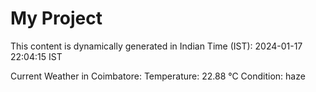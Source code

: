 # My Project

This content is dynamically generated in Indian Time (IST): 2024-01-17 22:04:15 IST


Current Weather in Coimbatore:
Temperature: 22.88 °C
Condition: haze
